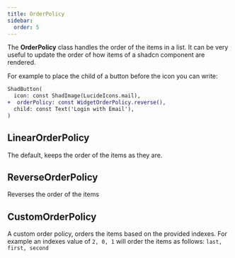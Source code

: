 ```yaml
---
title: OrderPolicy
sidebar:
  order: 5
---
```


The **OrderPolicy** class handles the order of the items in a list.
It can be very useful to update the order of how items of a shadcn component are rendered.

For example to place the child of a button before the icon you can write:

```diff lang=dart
ShadButton(
  icon: const ShadImage(LucideIcons.mail),
+  orderPolicy: const WidgetOrderPolicy.reverse(),
  child: const Text('Login with Email'),
)
```

## LinearOrderPolicy

The default, keeps the order of the items as they are.

## ReverseOrderPolicy

Reverses the order of the items

## CustomOrderPolicy

A custom order policy, orders the items based on the provided indexes.
For example an indexes value of `2, 0, 1` will order the items as follows:
`last, first, second`
